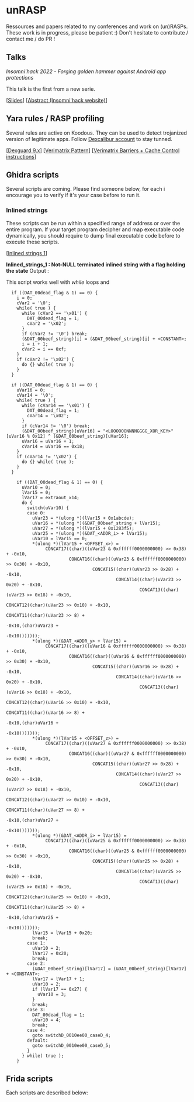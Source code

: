 # unRASP

Ressources and papers related to my conferences and work on (un)RASPs.
These work is in progress, please be patient :) Don't hesitate to contribute / contact me / do PR !

## Talks

*Insomni'hack 2022 - Forging golden hammer against Android app protections*

This talk is the first from a new serie.

[[Slides](https://github.com/FrenchYeti/unrasp/blob/main/Slides/Forging_golden_hammer_against_android_app_protections_INSO22_FINAL.pdf)]
 [[Abstract (Insomni'hack website)](https://insomnihack.ch/talks-2022/#MUX7KC)]

## Yara rules / RASP profiling

Several rules are active on Koodous. They can be used to detect trojanized version of legitimate apps. Follow [Dexcalibur account](https://koodous.com/analysts/dexcalibur) to stay tunned.

[[Dexguard 9.x](https://koodous.com/rulesets/8158)]
 [[Verimatrix Pattern](https://koodous.com/rulesets/8164)]
 [[Verimatrix Barriers + Cache Control instructions](https://koodous.com/rulesets/8163)]
 
## Ghidra scripts
 
Several scripts are coming. Please find someone below, for each i encourage you to verify if it's your case before to run it. 

### Inlined strings
These scripts can be run within a specified range of address or over the entire program. If your target program decipher and map executable code dynamically, you should require to dump final executable code before to execute these scripts.

[[Inlined strings 1](https://github.com/FrenchYeti/unrasp/blob/main/Ghidra/inlined_string_1.py)]

**Inlined_strings_1 : Not-NULL terminated inlined string with a flag holding the state**
Output :

This script works well with *while* loops and 


```
  if ((DAT_00dead_flag & 1) == 0) {
    i = 0;
    cVar2 = '\0';
    while( true ) {
      while (cVar2 == '\x01') {
        DAT_00dead_flag = 1;
        cVar2 = '\x02';
      }
      if (cVar2 != '\0') break;
      (&DAT_00beef_string)[i] = (&DAT_00beef_string)[i] + <CONSTANT>;
      i = i + 1;
      cVar2 = i == 0xf;
    }
    if (cVar2 != '\x02') {
      do {} while( true );
    }
  }

```

```
  if ((DAT_00dead_flag & 1) == 0) {
    uVar16 = 0;
    cVar14 = '\0';
    while( true ) {
      while (cVar14 == '\x01') {
        DAT_00dead_flag = 1;
        cVar14 = '\x02';
      }
      if (cVar14 != '\0') break;
      (&DAT_00beef_string)[uVar16] = "<LOOOOOONNNNGGGG_XOR_KEY>"[uVar16 % 0x12] ^ (&DAT_00beef_string)[uVar16];
      uVar16 = uVar16 + 1;
      cVar14 = uVar16 == 0x18;
    }
    if (cVar14 != '\x02') {
      do {} while( true );
    }
  }
```


```
    if ((DAT_00dead_flag & 1) == 0) {
      uVar10 = 0;
      lVar15 = 0;
      lVar17 = extraout_x14;
      do {
        switch(uVar10) {
        case 0:
          uVar23 = *(ulong *)(lVar15 + 0x1abcde);
          uVar16 = *(ulong *)(&DAT_00beef_string + lVar15);
          uVar27 = *(ulong *)(lVar15 + 0x1283f5);
          uVar25 = *(ulong *)(&DAT_<ADDR_i> + lVar15);
          uVar10 = lVar15 == 0;
          *(ulong *)(lVar15 + <OFFSET_x>) =
               CONCAT17((char)((uVar23 & 0xffffff0000000000) >> 0x38) + -0x10,
                        CONCAT16((char)((uVar23 & 0xffffff0000000000) >> 0x30) + -0x10,
                                 CONCAT15((char)(uVar23 >> 0x28) + -0x10,
                                          CONCAT14((char)(uVar23 >> 0x20) + -0x10,
                                                   CONCAT13((char)(uVar23 >> 0x18) + -0x10,
                                                            CONCAT12((char)(uVar23 >> 0x10) + -0x10,
                                                                     CONCAT11((char)(uVar23 >> 8) +
                                                                              -0x10,(char)uVar23 +
                                                                                    -0x10)))))));
          *(ulong *)(&DAT_<ADDR_y> + lVar15) =
               CONCAT17((char)((uVar16 & 0xffffff0000000000) >> 0x38) + -0x10,
                        CONCAT16((char)((uVar16 & 0xffffff0000000000) >> 0x30) + -0x10,
                                 CONCAT15((char)(uVar16 >> 0x28) + -0x10,
                                          CONCAT14((char)(uVar16 >> 0x20) + -0x10,
                                                   CONCAT13((char)(uVar16 >> 0x18) + -0x10,
                                                            CONCAT12((char)(uVar16 >> 0x10) + -0x10,
                                                                     CONCAT11((char)(uVar16 >> 8) +
                                                                              -0x10,(char)uVar16 +
                                                                                    -0x10)))))));
          *(ulong *)(lVar15 + <OFFSET_z>) =
               CONCAT17((char)((uVar27 & 0xffffff0000000000) >> 0x38) + -0x10,
                        CONCAT16((char)((uVar27 & 0xffffff0000000000) >> 0x30) + -0x10,
                                 CONCAT15((char)(uVar27 >> 0x28) + -0x10,
                                          CONCAT14((char)(uVar27 >> 0x20) + -0x10,
                                                   CONCAT13((char)(uVar27 >> 0x18) + -0x10,
                                                            CONCAT12((char)(uVar27 >> 0x10) + -0x10,
                                                                     CONCAT11((char)(uVar27 >> 8) +
                                                                              -0x10,(char)uVar27 +
                                                                                    -0x10)))))));
          *(ulong *)(&DAT_<ADDR_i> + lVar15) =
               CONCAT17((char)((uVar25 & 0xffffff0000000000) >> 0x38) + -0x10,
                        CONCAT16((char)((uVar25 & 0xffffff0000000000) >> 0x30) + -0x10,
                                 CONCAT15((char)(uVar25 >> 0x28) + -0x10,
                                          CONCAT14((char)(uVar25 >> 0x20) + -0x10,
                                                   CONCAT13((char)(uVar25 >> 0x18) + -0x10,
                                                            CONCAT12((char)(uVar25 >> 0x10) + -0x10,
                                                                     CONCAT11((char)(uVar25 >> 8) +
                                                                              -0x10,(char)uVar25 +
                                                                                    -0x10)))))));
          lVar15 = lVar15 + 0x20;
          break;
        case 1:
          uVar10 = 2;
          lVar17 = 0x20;
          break;
        case 2:
          (&DAT_00beef_string)[lVar17] = (&DAT_00beef_string)[lVar17] + <CONSTANT>;
          lVar17 = lVar17 + 1;
          uVar10 = 2;
          if (lVar17 == 0x27) {
            uVar10 = 3;
          }
          break;
        case 3:
          DAT_00dead_flag = 1;
          uVar10 = 4;
          break;
        case 4:
          goto switchD_0010ee00_caseD_4;
        default:
          goto switchD_0010ee00_caseD_5;
        }
      } while( true );
    }
```



## Frida scripts

Each scripts are described below:
